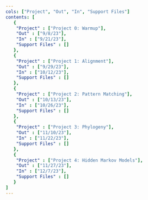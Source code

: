 ```yaml
---
cols: ["Project", "Out", "In", "Support Files"]
contents: [
   {
    "Project" : ["Project 0: Warmup"],
    "Out" : ["9/8/23"],
    "In" : ["9/21/23"],
    "Support Files" : []
   },
   {
    "Project" : ["Project 1: Alignment"],
    "Out" : ["9/29/23"],
    "In" : ["10/12/23"],
    "Support Files" : []
   },
   {
    "Project" : ["Project 2: Pattern Matching"],
    "Out" : ["10/13/23"],
    "In" : ["10/26/23"], 
    "Support Files" : []
   },
   {
    "Project" : ["Project 3: Phylogeny"],
    "Out" : ["11/10/23"],
    "In" : ["11/22/23"],
    "Support Files" : []
   },
   {
    "Project" : ["Project 4: Hidden Markov Models"],
    "Out" : ["11/27/23"],
    "In" : ["12/7/23"],
    "Support Files" : []
   }
]
---
```

<!-- the link format: {"Project 1: Alignment": "https://google.com"} -->